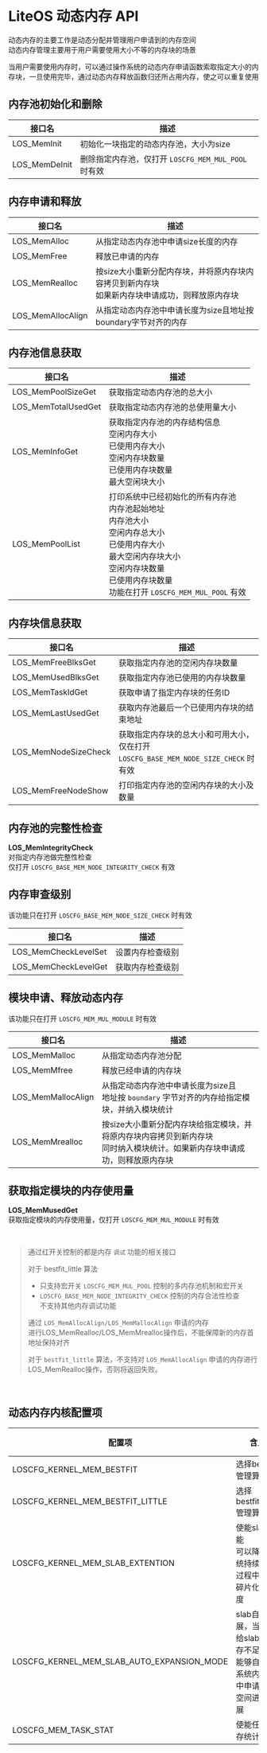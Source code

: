 # LiteOS 动态内存 API
动态内存的主要工作是动态分配并管理用户申请到的内存空间  
动态内存管理主要用于用户需要使用大小不等的内存块的场景

当用户需要使用内存时，可以通过操作系统的动态内存申请函数索取指定大小的内存块，一旦使用完毕，通过动态内存释放函数归还所占用内存，使之可以重复使用

## 内存池初始化和删除

| 接口名        | 描述                                                |
| ------------- | --------------------------------------------------- |
| LOS_MemInit   | 初始化一块指定的动态内存池，大小为size              |
| LOS_MemDeInit | 删除指定内存池，仅打开 `LOSCFG_MEM_MUL_POOL` 时有效 | 

## 内存申请和释放
| 接口名            | 描述                                                                                              |
| ----------------- | ------------------------------------------------------------------------------------------------- |
| LOS_MemAlloc      | 从指定动态内存池中申请size长度的内存                                                              |
| LOS_MemFree       | 释放已申请的内存                                                                                  |
| LOS_MemRealloc    | 按size大小重新分配内存块，并将原内存块内容拷贝到新内存块</br>如果新内存块申请成功，则释放原内存块 |
| LOS_MemAllocAlign | 从指定动态内存池中申请长度为size且地址按boundary字节对齐的内存                                                                                                  |

## 内存池信息获取
| 接口名              | 描述                                                                                                                                                                                                              |
| ------------------- | ----------------------------------------------------------------------------------------------------------------------------------------------------------------------------------------------------------------- |
| LOS_MemPoolSizeGet  | 获取指定动态内存池的总大小                                                                                                                                                                                        |
| LOS_MemTotalUsedGet | 获取指定动态内存池的总使用量大小                                                                                                                                                                                  |
| LOS_MemInfoGet      | 获取指定内存池的内存结构信息</br>空闲内存大小<br>已使用内存大小<br>空闲内存块数量<br>已使用内存块数量<br>最大空闲块大小                                                                                           |
| LOS_MemPoolList     | 打印系统中已经初始化的所有内存池</br>内存池起始地址</br>内存池大小</br>空闲内存总大小</br>已使用内存大小</br>最大空闲内存块大小</br>空闲内存块数量</br>已使用内存块数量</br>功能在打开 `LOSCFG_MEM_MUL_POOL` 有效 |

## 内存块信息获取
| 接口名               | 描述                                                                                    |
| -------------------- | --------------------------------------------------------------------------------------- |
| LOS_MemFreeBlksGet   | 获取指定内存池的空闲内存块数量                                                          |
| LOS_MemUsedBlksGet   | 获取指定内存池已使用的内存块数量                                                        |
| LOS_MemTaskIdGet     | 获取申请了指定内存块的任务ID                                                            |
| LOS_MemLastUsedGet   | 获取内存池最后一个已使用内存块的结束地址                                                |
| LOS_MemNodeSizeCheck | 获取指定内存块的总大小和可用大小，仅在打开</br>`LOSCFG_BASE_MEM_NODE_SIZE_CHECK` 时有效 |
| LOS_MemFreeNodeShow  | 打印指定内存池的空闲内存块的大小及数量                                                  |

## 内存池的完整性检查
**LOS_MemlntegrityCheck**  
对指定内存池做完整性检查  
仅打开 `LOSCFG_BASE_MEM_NODE_INTEGRITY_CHECK` 有效

## 内存审查级别
该功能只在打开 `LOSCFG_BASE_MEM_NODE_SIZE_CHECK` 时有效  

| 接口名               | 描述             |
| -------------------- | ---------------- |
| LOS_MemCheckLevelSet | 设置内存检查级别 |
| LOS_MemCheckLevelGet | 获取内存检查级别 |

## 模块申请、释放动态内存
该功能只在打开 `LOSCFG_MEM_MUL_MODULE` 时有效

| 接口名             | 描述                                                                                                                          |
| ------------------ | ----------------------------------------------------------------------------------------------------------------------------- |
| LOS_MemMalloc      | 从指定动态内存池分配                                                                                                          |
| LOS_MemMfree       | 释放已经申请的内存块                                                                                                          |
| LOS_MemMallocAlign | 从指定动态内存池中申请长度为size且</br>地址按 `boundary` 字节对齐的内存给指定模块，并纳入模块统计                             |
| LOS_MemMrealloc    | 按size大小重新分配内存块给指定模块，并将原内存块内容拷贝到新内存块</br>同时纳入模块统计。如果新内存块申请成功，则释放原内存块 |

## 获取指定模块的内存使用量
**LOS_MemMusedGet**  
获取指定模块的内存使用量，仅打开 `LOSCFG_MEM_MUL_MODULE` 时有效

</br>

> 通过红开关控制的都是内存 `调试` 功能的相关接口  
> 
> 对于 bestfit_little 算法  
> + 只支持宏开关 `LOSCFG_MEM_MUL_POOL` 控制的多内存池机制和宏开关
> + `LOSCFG_BASE_MEM_NODE_INTEGRITY_CHECK` 控制的内存合法性检查  
> 不支持其他内存调试功能
> 
> 通过 `LOS_MemAllocAlign/LOS_MemMallocAlign` 申请的内存</br>进行LOS_MemRealloc/LOS_MemMrealloc操作后，不能保障新的内存首地址保持对齐
> 
> 对于 `bestfit_little` 算法，不支持对 `LOS_MemAllocAlign` 申请的内存进行LOS_MemRealloc操作，否则将返回失败。

</br>


## 动态内存内核配置项
| 配置项                                     | 含义                                                                                  | 取值范围 | 默认值                    | 依赖                             |
| ------------------------------------------ | ------------------------------------------------------------------------------------- | -------- | ------------------------- | -------------------------------- |
| LOSCFG_KERNEL_MEM_BESTFIT                  | 选择bestfit管理算法                                                                   | YES/NO   | YES                       | 无                               |
| LOSCFG_KERNEL_MEM_BESTFIT_LITTLE           | 选择bestfit_little管理算法                                                            | YES/NO   | NO                        | 无                               |
| LOSCFG_KERNEL_MEM_SLAB_EXTENTION           | 使能slab功能</br>可以降低系统持续运行过程中内存碎片化的程度                           | YES/NO   | NO                        | 无                               |
| LOSCFG_KERNEL_MEM_SLAB_AUTO_EXPANSION_MODE | slab自动扩展，当分配给slab的内存不足时</br>能够自动从系统内存池中申请新的空间进行扩展 | YES/NO   | NO                        | LOSCFG_KERNEL_MEM_SLAB_EXTENTION |
| LOSCFG_MEM_TASK_STAT                       | 使能任务内存统计                                                                      | YES/NO   | LOSCFG_KERNEL_MEM_BESTFIT |                                  |
